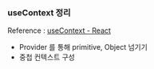 ### useContext 정리
Reference : [useContext - React](https://react.dev/reference/react/useContext)

- Provider 를 통해 primitive, Object 넘기기
- 중첩 컨텍스트 구성
